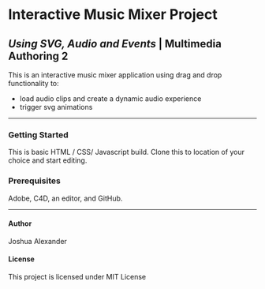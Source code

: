 # **Interactive Music Mixer Project**

## *Using SVG, Audio and Events* | Multimedia Authoring 2

This is an interactive music mixer application using drag and drop functionality to: 
- load audio clips and create a dynamic audio experience
- trigger svg animations

- - - -

### Getting Started

This is basic HTML / CSS/ Javascript build.
Clone this to location of your choice and start editing.

### Prerequisites

Adobe, C4D, an editor, and GitHub. 

- - - -

#### Author

Joshua Alexander

#### License

This project is licensed under MIT License